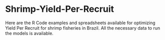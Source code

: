 # Shrimp-Yield-Per-Recruit
Here are the R Code examples and spreadsheets available for optimizing Yield Per Recruit for shrimp fisheries in Brazil. All the necessary data to run the models is available.

